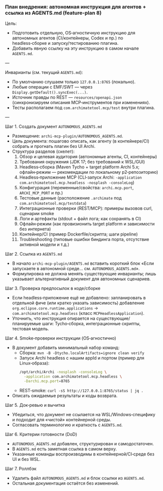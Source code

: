 ### План внедрения: автономная инструкция для агентов + ссылка из AGENTS.md (feature-plan 8)

Цель:
- Подготовить отдельную, OS‑агностичную инструкцию для автономных агентов (CI/контейнеры, Codex и пр.) по headless‑сборке и запуску/тестированию плагина.
- Добавить явную ссылку на эту инструкцию в самом начале `AGENTS.md`.

—

Инварианты (см. текущий `AGENTS.md`):
- По умолчанию слушаем только `127.0.0.1:8765` (локально).
- Любые операции с EMF/SWT — через `Display.getDefault().syncExec(...)`.
- Источник правды по REST — `resources/openapi.json` (синхронизируем описания MCP‑инструментов при изменениях).
- Тесты располагаем под `com.archimatetool.mcp/test` внутри плагина.

—

Шаг 1. Создать документ `AUTONOMOUS_AGENTS.md`
- Размещение: `archi-mcp-plugin/AUTONOMOUS_AGENTS.md`.
- Цель документа: пошагово описать, как агенту (в контейнере/CI) собрать и прогнать плагин без UI Archi.
- Структура разделов (скелет):
  1) Обзор и целевая аудитория (автономные агенты, CI, контейнеры)
  2) Требования окружения (JDK 17; без требований к WSL/GUI)
  3) Headless‑сборка (Maven Tycho + target platform Archi 5.x; офлайн‑режим — рекомендации по локальному p2‑репозиторию)
  4) Headless‑приложение MCP (CLI‑запуск Archi: `-application com.archimatetool.mcp.headless -nosplash -consoleLog`)
  5) Конфигурация (переменные/свойства: `archi.mcp.port`, `ARCHI_MCP_PORT` и пр.)
  6) Тестовые данные (расположение `.archimate` под `com.archimatetool.mcp/testdata`)
  7) Интеграционные проверки (REST/MCP): примеры вызовов curl, сценарии smoke
  8) Логи и артефакты (stdout + файл лога; как сохранять в CI)
  9) Офлайн‑режим (как провизионить target platform и зависимости без интернета)
  10) Контейнер/CI (пример Dockerfile/скрипта; шаги pipeline)
  11) Troubleshooting (типовые ошибки биндинга порта, отсутствие активной модели и т.д.)

Шаг 2. Ссылка из `AGENTS.md`
- В начало `archi-mcp-plugin/AGENTS.md` вставить короткий блок «Если запускаете в автономной среде… см. `AUTONOMOUS_AGENTS.md`».
- Формулировка не должна менять существующие инварианты; лишь указывает альтернативный документ для автономных сценариев.

Шаг 3. Проверка предпосылок в коде/сборке
- Если headless‑приложение ещё не добавлено: запланировать в отдельной фиче (или кратко указать зависимость) добавление `org.eclipse.core.runtime.applications` → `com.archimatetool.mcp.headless` (класс `MCPHeadlessApplication`).
- Уточнить, что инструкция опирается на существующие/планируемые шаги: Tycho‑сборка, интеграционные скрипты, тестовая модель.

Шаг 4. Smoke‑проверки инструкции (OS‑агностично)
- В документ добавить минимальный набор команд:
  - Сборка: `mvn -B -Dtycho.localArtifacts=ignore clean verify`
  - Запуск Archi headless c нашим appId и портом (пример для Linux‑образа):
    ```bash
    /opt/archi/Archi -nosplash -consoleLog \
      -application com.archimatetool.mcp.headless \
      -Darchi.mcp.port=8765
    ```
  - REST‑smoke: `curl -sS http://127.0.0.1:8765/status | jq .`
- Описать ожидаемые результаты и коды возврата.

Шаг 5. Док‑ревью и вычитка
- Убедиться, что документ не ссылается на WSL/Windows‑специфику и подходит для «чистой» контейнерной среды.
- Согласовать терминологию и краткость с `AGENTS.md`.

Шаг 6. Критерии готовности (DoD)
- `AUTONOMOUS_AGENTS.md` добавлен, структурирован и самодостаточен.
- В `AGENTS.md` есть заметная ссылка в самом верху.
- Указанные команды воспроизводимы в контейнерной/CI‑среде без UI и без WSL.

Шаг 7. Роллбэк
- Удалить файл `AUTONOMOUS_AGENTS.md` и блок ссылки из `AGENTS.md`.
- Остальная документация остаётся без изменений.


